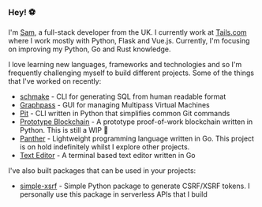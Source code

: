 ### Hey! :soccer:

I'm [Sam](https://twitter.com/SamNewby_), a full-stack developer from the UK. I currently work at [Tails.com](https://tails.com) where I work mostly with Python, Flask and Vue.js. Currently, I'm focusing on improving my Python, Go and Rust knowledge.

I love learning new languages, frameworks and technologies and so I'm frequently challenging myself to build different projects. Some of the things that I've worked on recently:
- [schmake](https://github.com/NWBY/schmake) - CLI for generating SQL from human readable format
- [Graphpass](https://github.com/NWBY/graphpass) - GUI for managing Multipass Virtual Machines
- [Pit](https://github.com/NWBY/pit) - CLI written in Python that simplifies common Git commands
- [Prototype Blockchain](https://github.com/NWBY/hackday-blockchain) - A prototype proof-of-work blockchain written in Python. This is still a WIP 🚧
- [Panther](https://github.com/NWBY/panther) - Lightweight programming language written in Go. This project is on hold indefinitely whilst I explore other projects.
- [Text Editor](https://github.com/NWBY/hackday-editor) - A terminal based text editor written in Go

I've also built packages that can be used in your projects:
- [simple-xsrf](https://github.com/NWBY/simple-xsrf) - Simple Python package to generate CSRF/XSRF tokens. I personally use this package in serverless APIs that I build
